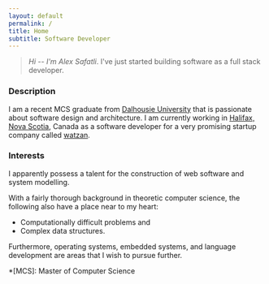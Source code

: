 ```yaml
---
layout: default
permalink: /
title: Home
subtitle: Software Developer
---
```


> *Hi -- I'm Alex Safatli*. I've just started building software as a full stack developer.

### Description

I am a recent MCS graduate from [Dalhousie University](http://dal.ca) that is passionate about software design and architecture. I am currently working in [Halifax, Nova Scotia](https://www.google.ca/maps/place/Halifax,+NS/), Canada as a software developer for a very promising startup company called [watzan](http://watzan.com/).

### Interests

I apparently possess a talent for the construction of web software and system modelling.

With a fairly thorough background in theoretic computer science, the following also have a place near to my heart:

  - Computationally difficult problems and
  - Complex data structures.

Furthermore, operating systems, embedded systems, and language development are areas that I wish to pursue further.

*[MCS]: Master of Computer Science